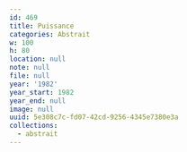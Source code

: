 ```yaml
---
id: 469
title: Puissance
categories: Abstrait
w: 100
h: 80
location: null
note: null
file: null
year: '1982'
year_start: 1982
year_end: null
image: null
uuid: 5e308c7c-fd07-42cd-9256-4345e7380e3a
collections:
  - abstrait
---
```


